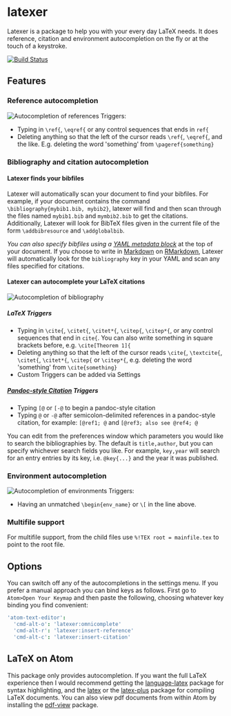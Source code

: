 # latexer

Latexer is a package to help you with your every day LaTeX needs. It does reference, citation and environment autocompletion on the fly or at the touch of a keystroke.

[![Build Status](https://travis-ci.org/Focus/latexer.svg?branch=master)](https://travis-ci.org/Focus/latexer)

Features
--------

### Reference autocompletion

  ![Autocompletion of references](https://github.com/Focus/latexer/raw/master/screenshots/ref.gif)
Triggers:
  * Typing in `\ref{`, `\eqref{` or any control sequences that ends in `ref{`
  * Deleting anything so that the left of the cursor reads `\ref{`, `\eqref{`, and the like. E.g. deleting the word 'something' from `\pageref{something}`

### Bibliography and citation autocompletion

#### Latexer finds your bibfiles

Latexer will automatically scan your document to find your bibfiles. For example, if your document contains the command `\bibliography{mybib1.bib, mybib2}`, latexer will find and then scan through the files named `mybib1.bib` and `mymbib2.bib` to get the citations. Additionally, Latexer will look for BibTeX files given in the current file of the form `\addbibresource` and `\addglobalbib`.

*You can also specify bibfiles using a  [YAML metadata block](http://pandoc.org/MANUAL.html#extension-yaml_metadata_block)* at the top of your document. If you choose to write in [Markdown](https://guides.github.com/features/mastering-markdown/#syntax) on [RMarkdown](http://rmarkdown.rstudio.com/), Latexer will automatically look for the `bibliography` key in your YAML and scan any files specified for citations.


#### Latexer can autocomplete your LaTeX citations

![Autocompletion of bibliography](https://github.com/Focus/latexer/raw/master/screenshots/cite.gif)

##### LaTeX Triggers

  * Typing in `\cite{`, `\citet{`, `\citet*{`, `\citep{`, `\citep*{`, or any control sequences that end in `cite{`. You can also write something in square brackets before, e.g. `\cite[Theorem 1]{`
  * Deleting anything so that the left of the cursor reads `\cite{`, `\textcite{`, `\citet{`, `\citet*{`, `\citep{` or `\citep*{`, e.g. deleting the word 'something' from `\cite{something}`
  * Custom Triggers can be added via Settings

##### [Pandoc-style Citation][1] Triggers

- Typing `[@` or `[-@` to begin a pandoc-style citation
- Typing `@` or `-@` after semicolon-delimited references in a pandoc-style citation, for example: `[@ref1; @` and `[@ref3; also see @ref4; @`

You can edit from the preferences window which parameters you would like to search the bibliographies by. The default is `title,author`, but you can specify whichever search fields you like. For example, `key,year` will search for an entry entries by its key, i.e. `@key{...}` and the year it was published.


### Environment autocompletion

  ![Autocompletion of environments](https://github.com/Focus/latexer/raw/master/screenshots/env.gif)
Triggers:
  * Having an unmatched `\begin{env_name}` or `\[` in the line above.

### Multifile support

For multifile support, from the child files use `%!TEX root = mainfile.tex` to point to the root file.


Options
--------

You can switch off any of the autocompletions in the settings menu. If you prefer a manual approach you can bind keys as follows. First go to `Atom>Open Your Keymap` and then paste the following, choosing whatever key binding you find convenient:

```cson
'atom-text-editor':
  'cmd-alt-o': 'latexer:omnicomplete'
  'cmd-alt-r': 'latexer:insert-reference'
  'cmd-alt-c': 'latexer:insert-citation'
```

LaTeX on Atom
-----------

This package only provides autocompletion. If you want the full LaTeX experience then I would recommend getting the [language-latex](https://atom.io/packages/language-latex) package for syntax highlighting, and the [latex](https://atom.io/packages/latex) or the [latex-plus](https://atom.io/packages/latex-plus) package for compiling LaTeX documents. You can also view pdf documents from within Atom by installing the [pdf-view](https://atom.io/packages/pdf-view) package.

[1]: http://pandoc.org/MANUAL.html#extension-citations
